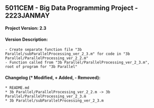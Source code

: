 <h2>
  5011CEM - Big Data Programming Project - 2223JANMAY
</h2>
<h4>Project Version: 2.3</h4>
<h4>Version Description: </h4>

```
- Create separate function file "3b Parallel/subParallelProcessing_ver_2_3.m" for code in "3b Parallel/ParallelProcessing_ver_2_2.m"
- Function called from "3b Parallel/ParallelProcessing_ver_2_3.m", root of program for "3b Parallel"
```
<h4>Changelog (* Modified, + Added, - Removed): </h4>

```
* README.md
* 3b Parallel/ParallelProcessing_ver_2_2.m -> 3b Parallel/ParallelProcessing_ver_2_3.m
* 3b Parallel/subParallelProcessing_ver_2_3.m
```